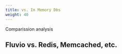 ```yaml
---
title: vs. In Memory Dbs
weight: 40
---
```


Comparission analysis

## Fluvio vs. Redis, Memcached, etc.
